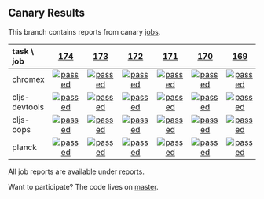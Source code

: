 ## Canary Results

This branch contains reports from canary [jobs](https://github.com/cljs-oss/canary/tree/jobs).

[//]: # (begin_overview_table)

| task \ job | <a href="reports/2017/12/13/job-000174-1.9.968-ebdaf6c" title="job #174 finished on 2017-12-13">174</a> | <a href="reports/2017/12/12/job-000173-1.9.968-ebdaf6c" title="job #173 finished on 2017-12-12">173</a> | <a href="reports/2017/12/11/job-000172-1.9.968-ebdaf6c" title="job #172 finished on 2017-12-11">172</a> | <a href="reports/2017/12/10/job-000171-1.9.968-ebdaf6c" title="job #171 finished on 2017-12-10">171</a> | <a href="reports/2017/12/09/job-000170-1.9.968-ebdaf6c" title="job #170 finished on 2017-12-09">170</a> | <a href="reports/2017/12/08/job-000169-1.9.964-d98c00f" title="job #169 finished on 2017-12-08">169</a> | <a href="reports/2017/12/07/job-000168-1.9.964-d98c00f" title="job #168 finished on 2017-12-07">168</a> | <a href="reports/2017/12/06/job-000167-1.9.964-d98c00f" title="job #167 finished on 2017-12-06">167</a> | <a href="reports/2017/12/05/job-000166-1.9.963-f55b19b" title="job #166 finished on 2017-12-05">166</a> | <a href="reports/2017/12/04/job-000165-1.9.963-f55b19b" title="job #165 finished on 2017-12-04">165</a> |
| :--- | :---: | :---: | :---: | :---: | :---: | :---: | :---: | :---: | :---: | :---: |
| chromex | <a href="reports/2017/12/13/job-000174-1.9.968-ebdaf6c#-chromex"><img title="passed" src="http://box.binaryage.com/s-passed.svg"><a> | <a href="reports/2017/12/12/job-000173-1.9.968-ebdaf6c#-chromex"><img title="passed" src="http://box.binaryage.com/s-passed.svg"><a> | <a href="reports/2017/12/11/job-000172-1.9.968-ebdaf6c#-chromex"><img title="passed" src="http://box.binaryage.com/s-passed.svg"><a> | <a href="reports/2017/12/10/job-000171-1.9.968-ebdaf6c#-chromex"><img title="passed" src="http://box.binaryage.com/s-passed.svg"><a> | <a href="reports/2017/12/09/job-000170-1.9.968-ebdaf6c#-chromex"><img title="passed" src="http://box.binaryage.com/s-passed.svg"><a> | <a href="reports/2017/12/08/job-000169-1.9.964-d98c00f#-chromex"><img title="passed" src="http://box.binaryage.com/s-passed.svg"><a> | <a href="reports/2017/12/07/job-000168-1.9.964-d98c00f#-chromex"><img title="passed" src="http://box.binaryage.com/s-passed.svg"><a> | <a href="reports/2017/12/06/job-000167-1.9.964-d98c00f#-chromex"><img title="passed" src="http://box.binaryage.com/s-passed.svg"><a> | <a href="reports/2017/12/05/job-000166-1.9.963-f55b19b#-chromex"><img title="passed" src="http://box.binaryage.com/s-passed.svg"><a> | <a href="reports/2017/12/04/job-000165-1.9.963-f55b19b#-chromex"><img title="passed" src="http://box.binaryage.com/s-passed.svg"><a> |
| cljs-devtools | <a href="reports/2017/12/13/job-000174-1.9.968-ebdaf6c#-cljs-devtools"><img title="passed" src="http://box.binaryage.com/s-passed.svg"><a> | <a href="reports/2017/12/12/job-000173-1.9.968-ebdaf6c#-cljs-devtools"><img title="passed" src="http://box.binaryage.com/s-passed.svg"><a> | <a href="reports/2017/12/11/job-000172-1.9.968-ebdaf6c#-cljs-devtools"><img title="passed" src="http://box.binaryage.com/s-passed.svg"><a> | <a href="reports/2017/12/10/job-000171-1.9.968-ebdaf6c#-cljs-devtools"><img title="passed" src="http://box.binaryage.com/s-passed.svg"><a> | <a href="reports/2017/12/09/job-000170-1.9.968-ebdaf6c#-cljs-devtools"><img title="passed" src="http://box.binaryage.com/s-passed.svg"><a> | <a href="reports/2017/12/08/job-000169-1.9.964-d98c00f#-cljs-devtools"><img title="passed" src="http://box.binaryage.com/s-passed.svg"><a> | <a href="reports/2017/12/07/job-000168-1.9.964-d98c00f#-cljs-devtools"><img title="passed" src="http://box.binaryage.com/s-passed.svg"><a> | <a href="reports/2017/12/06/job-000167-1.9.964-d98c00f#-cljs-devtools"><img title="passed" src="http://box.binaryage.com/s-passed.svg"><a> | <a href="reports/2017/12/05/job-000166-1.9.963-f55b19b#-cljs-devtools"><img title="passed" src="http://box.binaryage.com/s-passed.svg"><a> | <a href="reports/2017/12/04/job-000165-1.9.963-f55b19b#-cljs-devtools"><img title="passed" src="http://box.binaryage.com/s-passed.svg"><a> |
| cljs-oops | <a href="reports/2017/12/13/job-000174-1.9.968-ebdaf6c#-cljs-oops"><img title="passed" src="http://box.binaryage.com/s-passed.svg"><a> | <a href="reports/2017/12/12/job-000173-1.9.968-ebdaf6c#-cljs-oops"><img title="passed" src="http://box.binaryage.com/s-passed.svg"><a> | <a href="reports/2017/12/11/job-000172-1.9.968-ebdaf6c#-cljs-oops"><img title="passed" src="http://box.binaryage.com/s-passed.svg"><a> | <a href="reports/2017/12/10/job-000171-1.9.968-ebdaf6c#-cljs-oops"><img title="passed" src="http://box.binaryage.com/s-passed.svg"><a> | <a href="reports/2017/12/09/job-000170-1.9.968-ebdaf6c#-cljs-oops"><img title="passed" src="http://box.binaryage.com/s-passed.svg"><a> | <a href="reports/2017/12/08/job-000169-1.9.964-d98c00f#-cljs-oops"><img title="passed" src="http://box.binaryage.com/s-passed.svg"><a> | <a href="reports/2017/12/07/job-000168-1.9.964-d98c00f#-cljs-oops"><img title="passed" src="http://box.binaryage.com/s-passed.svg"><a> | <a href="reports/2017/12/06/job-000167-1.9.964-d98c00f#-cljs-oops"><img title="passed" src="http://box.binaryage.com/s-passed.svg"><a> | <a href="reports/2017/12/05/job-000166-1.9.963-f55b19b#-cljs-oops"><img title="passed" src="http://box.binaryage.com/s-passed.svg"><a> | <a href="reports/2017/12/04/job-000165-1.9.963-f55b19b#-cljs-oops"><img title="passed" src="http://box.binaryage.com/s-passed.svg"><a> |
| planck | <a href="reports/2017/12/13/job-000174-1.9.968-ebdaf6c#-planck"><img title="passed" src="http://box.binaryage.com/s-passed.svg"><a> | <a href="reports/2017/12/12/job-000173-1.9.968-ebdaf6c#-planck"><img title="passed" src="http://box.binaryage.com/s-passed.svg"><a> | <a href="reports/2017/12/11/job-000172-1.9.968-ebdaf6c#-planck"><img title="passed" src="http://box.binaryage.com/s-passed.svg"><a> | <a href="reports/2017/12/10/job-000171-1.9.968-ebdaf6c#-planck"><img title="passed" src="http://box.binaryage.com/s-passed.svg"><a> | <a href="reports/2017/12/09/job-000170-1.9.968-ebdaf6c#-planck"><img title="passed" src="http://box.binaryage.com/s-passed.svg"><a> | <a href="reports/2017/12/08/job-000169-1.9.964-d98c00f#-planck"><img title="passed" src="http://box.binaryage.com/s-passed.svg"><a> | <a href="reports/2017/12/07/job-000168-1.9.964-d98c00f#-planck"><img title="passed" src="http://box.binaryage.com/s-passed.svg"><a> | <a href="reports/2017/12/06/job-000167-1.9.964-d98c00f#-planck"><img title="passed" src="http://box.binaryage.com/s-passed.svg"><a> | <a href="reports/2017/12/05/job-000166-1.9.963-f55b19b#-planck"><img title="passed" src="http://box.binaryage.com/s-passed.svg"><a> | <a href="reports/2017/12/04/job-000165-1.9.963-f55b19b#-planck"><img title="passed" src="http://box.binaryage.com/s-passed.svg"><a> |

[//]: # (end_overview_table)

All job reports are available under [reports](reports).

Want to participate? The code lives on [master](https://github.com/cljs-oss/canary/tree/master).
